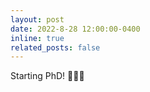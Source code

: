 ```yaml
---
layout: post
date: 2022-8-28 12:00:00-0400
inline: true
related_posts: false
---
```

Starting PhD! 👨🏻‍🎓